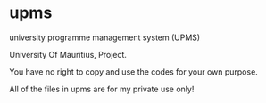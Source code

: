 upms
====

university programme management system (UPMS)

University Of Mauritius, Project.

You have no right to copy and use the codes for your own purpose.

All of the files in upms are for my private use only!
